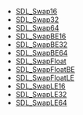 <!-- BEGIN CATEGORY LIST -->
- [SDL_Swap16](SDL_Swap16.md)
- [SDL_Swap32](SDL_Swap32.md)
- [SDL_Swap64](SDL_Swap64.md)
- [SDL_SwapBE16](SDL_SwapBE16.md)
- [SDL_SwapBE32](SDL_SwapBE32.md)
- [SDL_SwapBE64](SDL_SwapBE64.md)
- [SDL_SwapFloat](SDL_SwapFloat.md)
- [SDL_SwapFloatBE](SDL_SwapFloatBE.md)
- [SDL_SwapFloatLE](SDL_SwapFloatLE.md)
- [SDL_SwapLE16](SDL_SwapLE16.md)
- [SDL_SwapLE32](SDL_SwapLE32.md)
- [SDL_SwapLE64](SDL_SwapLE64.md)
<!-- END CATEGORY LIST -->

